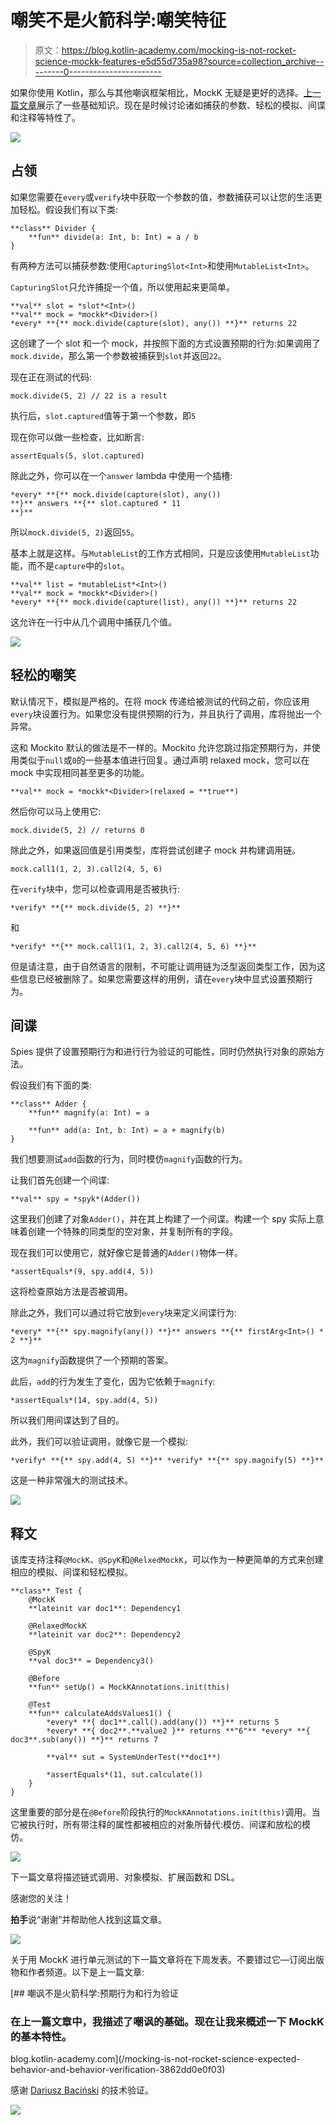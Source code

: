 # 嘲笑不是火箭科学:嘲笑特征

> 原文：<https://blog.kotlin-academy.com/mocking-is-not-rocket-science-mockk-features-e5d55d735a98?source=collection_archive---------0----------------------->

如果你使用 Kotlin，那么与其他嘲讽框架相比，MockK 无疑是更好的选择。[上一篇文章](/mocking-is-not-rocket-science-expected-behavior-and-behavior-verification-3862dd0e0f03)展示了一些基础知识。现在是时候讨论诸如捕获的参数、轻松的模拟、间谍和注释等特性了。

![](img/2639ebe88a58339f71f9b1932f794908.png)

## 占领

如果您需要在`every`或`verify`块中获取一个参数的值，参数捕获可以让您的生活更加轻松。假设我们有以下类:

```
**class** Divider {
    **fun** divide(a: Int, b: Int) = a / b
}
```

有两种方法可以捕获参数:使用`CapturingSlot<Int>`和使用`MutableList<Int>`。

`CapturingSlot`只允许捕捉一个值，所以使用起来更简单。

```
**val** slot = *slot*<Int>()
**val** mock = *mockk*<Divider>()
*every* **{** mock.divide(capture(slot), any()) **}** returns 22
```

这创建了一个 slot 和一个 mock，并按照下面的方式设置预期的行为:如果调用了`mock.divide`，那么第一个参数被捕获到`slot`并返回`22`。

现在正在测试的代码:

```
mock.divide(5, 2) // 22 is a result
```

执行后，`slot.captured`值等于第一个参数，即`5`

现在你可以做一些检查，比如断言:

```
assertEquals(5, slot.captured)
```

除此之外，你可以在一个`answer` lambda 中使用一个插槽:

```
*every* **{** mock.divide(capture(slot), any()) 
**}** answers **{** slot.captured * 11
**}**
```

所以`mock.divide(5, 2)`返回`55`。

基本上就是这样。与`MutableList`的工作方式相同，只是应该使用`MutableList`功能，而不是`capture`中的`slot`。

```
**val** list = *mutableList*<Int>()
**val** mock = *mockk*<Divider>()
*every* **{** mock.divide(capture(list), any()) **}** returns 22
```

这允许在一行中从几个调用中捕获几个值。

![](img/1541386c39f29638d2fb4fe56b8c65b4.png)

## 轻松的嘲笑

默认情况下，模拟是严格的。在将 mock 传递给被测试的代码之前，你应该用`every`块设置行为。如果您没有提供预期的行为，并且执行了调用，库将抛出一个异常。

这和 Mockito 默认的做法是不一样的。Mockito 允许您跳过指定预期行为，并使用类似于`null`或`0`的一些基本值进行回复。通过声明 relaxed mock，您可以在 mock 中实现相同甚至更多的功能。

```
**val** mock = *mockk*<Divider>(relaxed = **true**)
```

然后你可以马上使用它:

```
mock.divide(5, 2) // returns 0
```

除此之外，如果返回值是引用类型，库将尝试创建子 mock 并构建调用链。

```
mock.call1(1, 2, 3).call2(4, 5, 6)
```

在`verify`块中，您可以检查调用是否被执行:

```
*verify* **{** mock.divide(5, 2) **}**
```

和

```
*verify* **{** mock.call1(1, 2, 3).call2(4, 5, 6) **}**
```

但是请注意，由于自然语言的限制，不可能让调用链为泛型返回类型工作，因为这些信息已经被删除了。如果您需要这样的用例，请在`every`块中显式设置预期行为。

## 间谍

Spies 提供了设置预期行为和进行行为验证的可能性，同时仍然执行对象的原始方法。

假设我们有下面的类:

```
**class** Adder {
    **fun** magnify(a: Int) = a

    **fun** add(a: Int, b: Int) = a + magnify(b)
}
```

我们想要测试`add`函数的行为，同时模仿`magnify`函数的行为。

让我们首先创建一个间谍:

```
**val** spy = *spyk*(Adder())
```

这里我们创建了对象`Adder()`，并在其上构建了一个间谍。构建一个 spy 实际上意味着创建一个特殊的同类型的空对象，并复制所有的字段。

现在我们可以使用它，就好像它是普通的`Adder()`物体一样。

```
*assertEquals*(9, spy.add(4, 5))
```

这将检查原始方法是否被调用。

除此之外，我们可以通过将它放到`every`块来定义间谍行为:

```
*every* **{** spy.magnify(any()) **}** answers **{** firstArg<Int>() * 2 **}**
```

这为`magnify`函数提供了一个预期的答案。

此后，`add`的行为发生了变化，因为它依赖于`magnify`:

```
*assertEquals*(14, spy.add(4, 5))
```

所以我们用间谍达到了目的。

此外，我们可以验证调用，就像它是一个模拟:

```
*verify* **{** spy.add(4, 5) **}** *verify* **{** spy.magnify(5) **}**
```

这是一种非常强大的测试技术。

![](img/abcdf63749fcb8b4160ab0479d160c4f.png)

## 释文

该库支持注释`@MockK`、`@SpyK`和`@RelxedMockK`，可以作为一种更简单的方式来创建相应的模拟、间谍和轻松模拟。

```
**class** Test {
    @MockK
    **lateinit var doc1**: Dependency1

    @RelaxedMockK
    **lateinit var doc2**: Dependency2

    @SpyK
    **val doc3** = Dependency3()

    @Before
    **fun** setUp() = MockKAnnotations.init(this)

    @Test
    **fun** calculateAddsValues1() {
        *every* **{ doc1**.call().add(any()) **}** returns 5
        *every* **{ doc2**.**value2 }** returns **"6"** *every* **{ doc3**.sub(any()) **}** returns 7

        **val** sut = SystemUnderTest(**doc1**)

        *assertEquals*(11, sut.calculate())
    }
}
```

这里重要的部分是在`@Before`阶段执行的`MockKAnnotations.init(this)`调用。当它被执行时，所有带注释的属性都被相应的对象所替代:模仿、间谍和放松的模仿。

![](img/d27a417733ced087a022994fad0dc3f1.png)

下一篇文章将描述链式调用、对象模拟、扩展函数和 DSL。

感谢您的关注！

**拍手**说“谢谢”并帮助他人找到这篇文章。

[![](img/5cf9179effdb3e8ab1a9bf39598fdfd2.png)](https://kt.academy/article)

关于用 MockK 进行单元测试的下一篇文章将在下周发表。不要错过它—订阅出版物和作者频道。以下是上一篇文章:

[](/mocking-is-not-rocket-science-expected-behavior-and-behavior-verification-3862dd0e0f03) [## 嘲讽不是火箭科学:预期行为和行为验证

### 在上一篇文章中，我描述了嘲讽的基础。现在让我来概述一下 MockK 的基本特性。

blog.kotlin-academy.com](/mocking-is-not-rocket-science-expected-behavior-and-behavior-verification-3862dd0e0f03) 

感谢 [Dariusz Baciński](https://twitter.com/DBacinski) 的技术验证。

[![](img/5ce68714efe3efc036e06786166954ff.png)](http://eepurl.com/diMmGv)